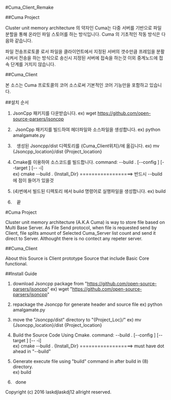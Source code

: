 

#Cuma_Client_Remake

##Cuma Project

Cluster unit memory architecture 의 약자인 Cuma는 다중 서버를 기반으로 파일 분할을 통해 온라인 파일 스토어를 하는 방식입니다. Cuma 의 기초적인 작동 방식은 다음와 같습니다.

파일 전송프로토콜 로서 파일을 클라이언트에서 지정된 서버의 갯수만큼 프레임을 분활시켜서 전송을 하는 방식으로 송신시 지정된 서버에 접속을 하는것 이외 중계노드에 접속 단계를 거치지 않습니다.

##Cuma_Client

본 소스는 Cuma 프로토콜의  코어 소스로써 기본적인 코어 기능만을 포함하고 있습니다.

##설치 순서 
1.  JsonCpp 패키지를 다운받습니다.
      ex) wget https://github.com/open-source-parsers/jsoncpp
      
2.    JsonCpp 패키지를 빌드하여 헤더파일와 소스파일을 생성합니다.
        ex) python amalgamate.py
        
3.    생성된 Jsoncpp/dist 디렉토리를 {Cuma_Client위치}/에 옮김니다.
        ex) mv {Jsoncpp_location}/dist {Project_location} 
        
4.    Cmake를 이용하여 소스코드를 빌드합니다. command: --build . [--config ] [--target ] [-- -i]   
         ex) cmake --build . {Install_Dir}                ==================> 반드시 --build 에 점이 들어가 있을것
        
5.    (4)번에서 빌드된 디렉토리 에서 build 명령어로 실행파일을 생성합니다.   ex) build

6.    끝 


#Cuma Project

Cluster unit memory architecture (A.K.A Cuma) is way to store file based on Multi Base Server. As File Send protocol, when file is requested send by Client, file splits amount of Selected Cuma_Server list count and send it direct to Server. Althought there is no contect any repeter server.

##Cuma_Client

About this Source is Client prototype Source that include Basic Core functional.

##Install Guide


1. download Jsoncpp package from "https://github.com/open-source-parsers/jsoncpp"
   ex) wget "https://github.com/open-source-parsers/jsoncpp"

2. repackage the Jsoncpp for generate header and source file
    ex) python amalgamate.py
    
3. move the "Jsoncpp/dist" directory to "{Project_Loc}/"
    ex) mv {Jsoncpp_location}/dist {Project_location}
    
4. Build the Source Code Using Cmake. command: --build . [--config ] [--target ] [-- -i]   
      ex) cmake --build . {Install_Dir}      ==================> must have dot ahead in "--build"
        
5.  Generate execute file using "build" command in after build in (8) directory.   
      ex) build

6.    done



Copyright (c) 2016  laskdjlaskdj12 allright reserved.
